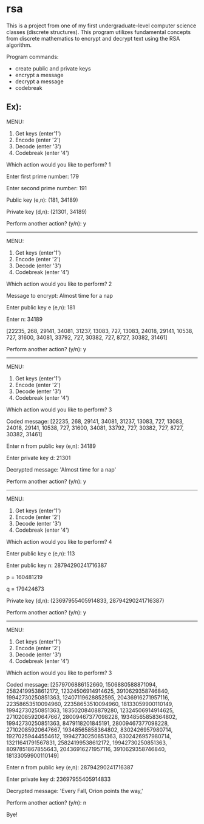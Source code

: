 # rsa

This is a project from one of my first undergraduate-level computer science classes (discrete structures).
This program utilizes fundamental concepts from discrete mathematics to encrypt and decrypt text using the RSA algorithm. 

Program commands: 
- create public and private keys
- encrypt a message
- decrypt a message
- codebreak

Ex): 
---------------------
MENU:
1. Get keys (enter'1')
2. Encode (enter '2')
3. Decode (enter '3')
4. Codebreak (enter '4')

Which action would you like to perform?  1

Enter first prime number:  179

Enter second prime number:  191

Public key (e,n):  (181, 34189)

Private key (d,n):  (21301, 34189)

Perform another action? (y/n):  y

---------------------
MENU:
1. Get keys (enter'1')
2. Encode (enter '2')
3. Decode (enter '3')
4. Codebreak (enter '4')

Which action would you like to perform?  2

Message to encrypt:  Almost time for a nap

Enter public key e (e,n):  181

Enter n:  34189

[22235, 268, 29141, 34081, 31237, 13083, 727, 13083, 24018, 29141, 10538, 727, 31600, 34081, 33792, 727, 30382, 727, 8727, 30382, 31461]
 
Perform another action? (y/n):  y

---------------------
MENU:
1. Get keys (enter'1')
2. Encode (enter '2')
3. Decode (enter '3')
4. Codebreak (enter '4')

Which action would you like to perform?  3

Coded message:  [22235, 268, 29141, 34081, 31237, 13083, 727, 13083, 24018, 29141, 10538, 727, 31600, 34081, 33792, 727, 30382, 727, 8727, 30382, 31461]

Enter n from public key (e,n):  34189

Enter private key d:  21301

Decrypted message: 'Almost time for a nap'
 
Perform another action? (y/n):  y

---------------------
MENU:
1. Get keys (enter'1')
2. Encode (enter '2')
3. Decode (enter '3')
4. Codebreak (enter '4')

Which action would you like to perform?  4

Enter public key e (e,n):  113

Enter public key n:  28794290241716387

p =  160481219

q =  179424673

Private key (d,n):  (23697955405914833, 28794290241716387)
 
Perform another action? (y/n):  y

---------------------
MENU:
1. Get keys (enter'1')
2. Encode (enter '2')
3. Decode (enter '3')
4. Codebreak (enter '4')

Which action would you like to perform?  3

Coded message:  [2579706886152660, 1506880588871094, 25824199538612172, 12324506914914625, 3910629358746840, 19942730250851363, 12407119628852595, 20436916271957116, 22358653510094960, 22358653510094960, 18133059900110149, 19942730250851363, 18350208408879280, 12324506914914625, 27102085920647667, 28009467377098228, 19348565858364802, 19942730250851363, 8479118201845191, 28009467377098228, 27102085920647667, 19348565858364802, 8302426957980714, 19270259444554612, 19942730250851363, 8302426957980714, 13211641791567831, 25824199538612172, 19942730250851363, 8097851867855643, 20436916271957116, 3910629358746840, 18133059900110149]

Enter n from public key (e,n):  28794290241716387

Enter private key d:  23697955405914833

Decrypted message: 'Every Fall, Orion points the way,'
 
Perform another action? (y/n):  n


Bye!




